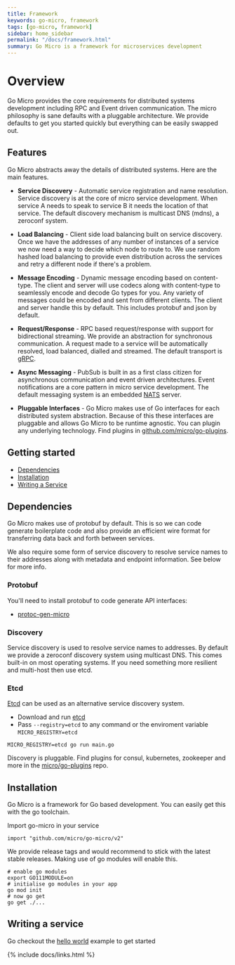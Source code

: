 ```yaml
---
title: Framework
keywords: go-micro, framework
tags: [go-micro, framework]
sidebar: home_sidebar
permalink: "/docs/framework.html"
summary: Go Micro is a framework for microservices development
---
```


# Overview

Go Micro provides the core requirements for distributed systems development including RPC and Event driven communication. 
The micro philosophy is sane defaults with a pluggable architecture. We provide defaults to get you started quickly but everything can be easily swapped out.

## Features

Go Micro abstracts away the details of distributed systems. Here are the main features.

- **Service Discovery** - Automatic service registration and name resolution. Service discovery is at the core of micro service
development. When service A needs to speak to service B it needs the location of that service. The default discovery mechanism is
multicast DNS (mdns), a zeroconf system.

- **Load Balancing** - Client side load balancing built on service discovery. Once we have the addresses of any number of instances
of a service we now need a way to decide which node to route to. We use random hashed load balancing to provide even distribution
across the services and retry a different node if there's a problem.

- **Message Encoding** - Dynamic message encoding based on content-type. The client and server will use codecs along with content-type
to seamlessly encode and decode Go types for you. Any variety of messages could be encoded and sent from different clients. The client
and server handle this by default. This includes protobuf and json by default.

- **Request/Response** - RPC based request/response with support for bidirectional streaming. We provide an abstraction for synchronous
communication. A request made to a service will be automatically resolved, load balanced, dialled and streamed. The default
transport is [gRPC](https://grpc.io/).

- **Async Messaging** - PubSub is built in as a first class citizen for asynchronous communication and event driven architectures.
Event notifications are a core pattern in micro service development. The default messaging system is an embedded [NATS](https://nats.io/)
server.

- **Pluggable Interfaces** - Go Micro makes use of Go interfaces for each distributed system abstraction. Because of this these interfaces
are pluggable and allows Go Micro to be runtime agnostic. You can plugin any underlying technology. Find plugins in
[github.com/micro/go-plugins](https://github.com/micro/go-plugins).

## Getting started

- [Dependencies](#dependencies)
- [Installation](#installation)
- [Writing a Service](#writing-a-service)

## Dependencies

Go Micro makes use of protobuf by default. This is so we can code generate boilerplate code and also provide 
an efficient wire format for transferring data back and forth between services.

We also require some form of service discovery to resolve service names to their addresses along with 
metadata and endpoint information. See below for more info.

### Protobuf

You'll need to install protobuf to code generate API interfaces:

- [protoc-gen-micro](https://github.com/micro/micro/tree/master/cmd/protoc-gen-micro)

### Discovery

Service discovery is used to resolve service names to addresses. By default we provide a zeroconf discovery system 
using multicast DNS. This comes built-in on most operating systems. If you need something more resilient and multi-host then use etcd.

### Etcd

[Etcd](https://github.com/etcd-io/etcd) can be used as an alternative service discovery system.

- Download and run [etcd](https://github.com/etcd-io/etcd)
- Pass `--registry=etcd` to any command or the enviroment variable `MICRO_REGISTRY=etcd`

```
MICRO_REGISTRY=etcd go run main.go
```

Discovery is pluggable. Find plugins for consul, kubernetes, zookeeper and more in the [micro/go-plugins](https://github.com/micro/go-plugins) repo.

## Installation

Go Micro is a framework for Go based development. You can easily get this with the go toolchain.


Import go-micro in your service

```
import "github.com/micro/go-micro/v2"
```

We provide release tags and would recommend to stick with the latest stable releases. Making use of go modules will enable this.

```
# enable go modules
export GO111MODULE=on
# initialise go modules in your app
go mod init
# now go get
go get ./...
```

## Writing a service

Go checkout the [hello world](helloworld.html) example to get started

{% include docs/links.html %}
